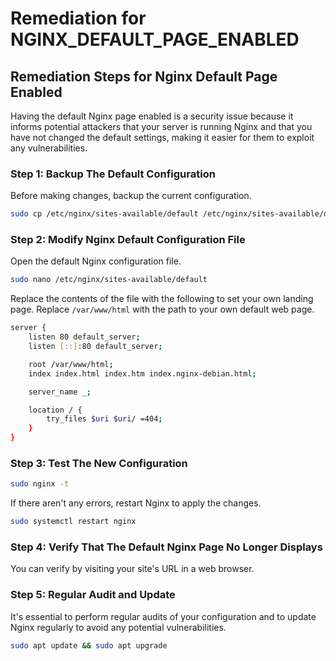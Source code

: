 # Remediation for NGINX_DEFAULT_PAGE_ENABLED

## Remediation Steps for Nginx Default Page Enabled

Having the default Nginx page enabled is a security issue because it informs potential attackers that your server is running Nginx and that you have not changed the default settings, making it easier for them to exploit any vulnerabilities.

### Step 1: Backup The Default Configuration
Before making changes, backup the current configuration.
```bash
sudo cp /etc/nginx/sites-available/default /etc/nginx/sites-available/default.bak
```

### Step 2: Modify Nginx Default Configuration File
Open the default Nginx configuration file.
```bash
sudo nano /etc/nginx/sites-available/default
```

Replace the contents of the file with the following to set your own landing page. Replace `/var/www/html` with the path to your own default web page.
```bash
server {
    listen 80 default_server;
    listen [::]:80 default_server;

    root /var/www/html;
    index index.html index.htm index.nginx-debian.html;

    server_name _;

    location / {
        try_files $uri $uri/ =404;
    }
}
```

### Step 3: Test The New Configuration
```bash
sudo nginx -t
```

If there aren't any errors, restart Nginx to apply the changes.
```bash
sudo systemctl restart nginx
```

### Step 4: Verify That The Default Nginx Page No Longer Displays

You can verify by visiting your site's URL in a web browser.

### Step 5: Regular Audit and Update
It's essential to perform regular audits of your configuration and to update Nginx regularly to avoid any potential vulnerabilities.
```bash
sudo apt update && sudo apt upgrade
```